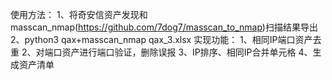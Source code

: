 使用方法： 
1、将奇安信资产发现和masscan_nmap(https://github.com/7dog7/masscan_to_nmap)扫描结果导出 
2、python3 qax+masscan_nmap qax_3.xlsx
实现功能： 
1、相同IP端口资产去重 
2、对端口资产进行端口验证，删除误报 
3、IP排序、相同IP合并单元格 4、生成资产清单
